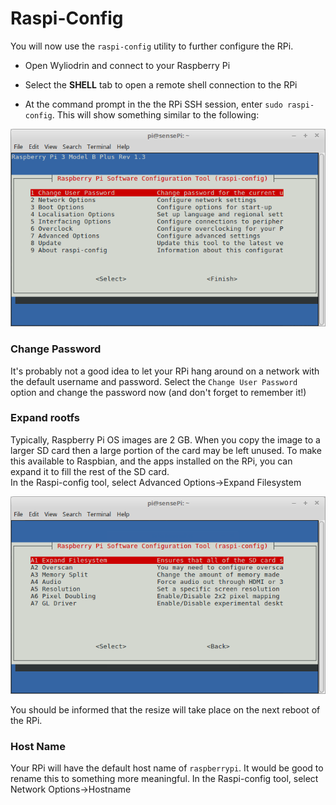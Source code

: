 # Raspi-Config

You will now use the ``raspi-config`` utility to further configure the RPi.

+ Open Wyliodrin and connect to your Raspberry Pi

+ Select the **SHELL** tab to open a remote shell connection to the RPi

+ At the command prompt in the the RPi SSH session, enter ``sudo raspi-config``. This will show something similar to the following:   

![raspi-config](./img/rpi-config.png)   

### Change Password
It's probably not a good idea to let your RPi hang around on a network with the default username and password.
Select the ``Change User Password`` option and change the password now (and don't forget to remember it!)


### Expand rootfs
Typically, Raspberry Pi OS images are 2 GB. When you copy the image to a larger SD card then a large portion of the  card may be left unused. To make this available to Raspbian, and the apps installed on the RPi, you can expand it to  fill the rest of the SD card.  
In the Raspi-config tool, select Advanced Options->Expand Filesystem

![Expand rootfs Partition](./img/expand-filesystem1.png)  

You should be informed that the resize will take place on the next reboot of the RPi.

### Host Name
Your RPi will have the default host name of ``raspberrypi``. It would be good to rename this to something more meaningful. 
In the Raspi-config tool, select Network Options->Hostname
